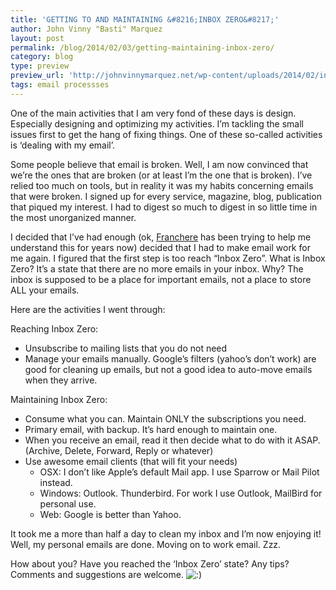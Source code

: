 ```yaml
---
title: 'GETTING TO AND MAINTAINING &#8216;INBOX ZERO&#8217;'
author: John Vinny "Basti" Marquez
layout: post
permalink: /blog/2014/02/03/getting-maintaining-inbox-zero/
category: blog
type: preview
preview_url: 'http://johnvinnymarquez.net/wp-content/uploads/2014/02/inboxero-1024x584.png'
tags: email processses
---
```

One of the main activities that I am very fond of these days is design. Especially designing and optimizing my activities. I’m tackling the small issues first to get the hang of fixing things. One of these so-called activities is &#8216;dealing with my email&#8217;.

Some people believe that email is broken. Well, I am now convinced that we’re the ones that are broken (or at least I&#8217;m the one that is broken). I’ve relied too much on tools, but in reality it was my habits concerning emails that were broken. I signed up for every service, magazine, blog, publication that piqued my interest. I had to digest so much to digest in so little time in the most unorganized manner.

I decided that I&#8217;ve had enough (ok, [Franchere][1] has been trying to help me understand this for years now) decided that I had to make email work for me again. I figured that the first step is too reach “Inbox Zero”. What is Inbox Zero? It’s a state that there are no more emails in your inbox. Why? The inbox is supposed to be a place for important emails, not a place to store ALL your emails.

Here are the activities I went through:

Reaching Inbox Zero:

*   Unsubscribe to mailing lists that you do not need
*   Manage your emails manually. Google’s filters (yahoo’s don’t work) are good for cleaning up emails, but not a good idea to auto-move emails when they arrive.


Maintaining Inbox Zero:

*   Consume what you can. Maintain ONLY the subscriptions you need.
*   Primary email, with backup. It’s hard enough to maintain one.
*   When you receive an email, read it then decide what to do with it ASAP. (Archive, Delete, Forward, Reply or whatever)
*   Use awesome email clients (that will fit your needs) 
    *   OSX: I don&#8217;t like Apple’s default Mail app. I use Sparrow or Mail Pilot instead.
    *   Windows: Outlook. Thunderbird. For work I use Outlook, MailBird for personal use.
    *   Web: Google is better than Yahoo.

It took me a more than half a day to clean my inbox and I&#8217;m now enjoying it! Well, my personal emails are done. Moving on to work email. Zzz.

How about you? Have you reached the &#8216;Inbox Zero&#8217; state? Any tips? Comments and suggestions are welcome. <img src="http://johnvinnymarquez.net/wp-includes/images/smilies/icon_smile.gif" alt=":)" class="wp-smiley" />

 [1]: http://francherechan.com